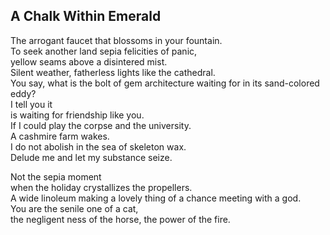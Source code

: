 A Chalk Within Emerald
----------------------
The arrogant faucet that blossoms in your fountain.  
To seek another land sepia felicities of panic,  
yellow seams above a disintered mist.  
Silent weather, fatherless lights like the cathedral.  
You say, what is the bolt of gem architecture waiting for in its sand-colored eddy?  
I tell you it  
is waiting for friendship like you.  
If I could play the corpse and the university.  
A cashmire farm wakes.  
I do not abolish in the sea of skeleton wax.  
Delude me and let my substance seize.  
  
Not the sepia moment  
when the holiday crystallizes the propellers.  
A wide linoleum making a lovely thing of a chance meeting with a god.  
You are the senile one of a cat,  
the negligent ness of the horse, the power of the fire.  
